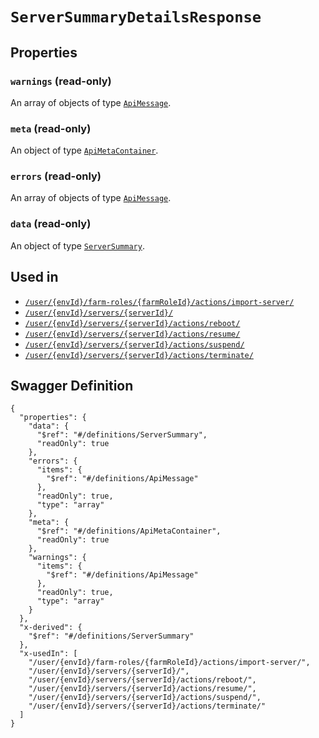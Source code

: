 # `ServerSummaryDetailsResponse` #







## Properties ##

### `warnings` (read-only) ###




An array of 
objects of type [`ApiMessage`](./../definitions/ApiMessage.mkd).


### `meta` (read-only) ###




An object of type [`ApiMetaContainer`](./../definitions/ApiMetaContainer.mkd).



### `errors` (read-only) ###




An array of 
objects of type [`ApiMessage`](./../definitions/ApiMessage.mkd).


### `data` (read-only) ###




An object of type [`ServerSummary`](./../definitions/ServerSummary.mkd).





## Used in ##

  + [`/user/{envId}/farm-roles/{farmRoleId}/actions/import-server/`](./../rest/api/v1beta0/user/{envId}/farm-roles/{farmRoleId}/actions/import-server/)
  + [`/user/{envId}/servers/{serverId}/`](./../rest/api/v1beta0/user/{envId}/servers/{serverId}/)
  + [`/user/{envId}/servers/{serverId}/actions/reboot/`](./../rest/api/v1beta0/user/{envId}/servers/{serverId}/actions/reboot/)
  + [`/user/{envId}/servers/{serverId}/actions/resume/`](./../rest/api/v1beta0/user/{envId}/servers/{serverId}/actions/resume/)
  + [`/user/{envId}/servers/{serverId}/actions/suspend/`](./../rest/api/v1beta0/user/{envId}/servers/{serverId}/actions/suspend/)
  + [`/user/{envId}/servers/{serverId}/actions/terminate/`](./../rest/api/v1beta0/user/{envId}/servers/{serverId}/actions/terminate/)

## Swagger Definition ##

    {
      "properties": {
        "data": {
          "$ref": "#/definitions/ServerSummary", 
          "readOnly": true
        }, 
        "errors": {
          "items": {
            "$ref": "#/definitions/ApiMessage"
          }, 
          "readOnly": true, 
          "type": "array"
        }, 
        "meta": {
          "$ref": "#/definitions/ApiMetaContainer", 
          "readOnly": true
        }, 
        "warnings": {
          "items": {
            "$ref": "#/definitions/ApiMessage"
          }, 
          "readOnly": true, 
          "type": "array"
        }
      }, 
      "x-derived": {
        "$ref": "#/definitions/ServerSummary"
      }, 
      "x-usedIn": [
        "/user/{envId}/farm-roles/{farmRoleId}/actions/import-server/", 
        "/user/{envId}/servers/{serverId}/", 
        "/user/{envId}/servers/{serverId}/actions/reboot/", 
        "/user/{envId}/servers/{serverId}/actions/resume/", 
        "/user/{envId}/servers/{serverId}/actions/suspend/", 
        "/user/{envId}/servers/{serverId}/actions/terminate/"
      ]
    }
